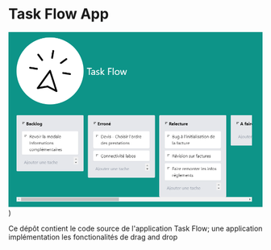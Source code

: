# Task Flow App

![Final app](/public/final_app.png))

Ce dépôt contient le code source de l'application Task Flow; une application
implémentation les fonctionalités de drag and drop
